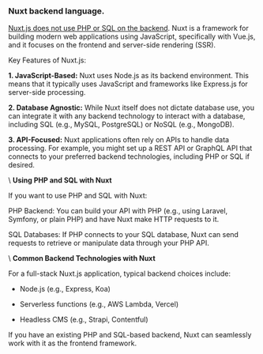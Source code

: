 ### Nuxt backend language. 

<ins>Nuxt.js does not use PHP or SQL on the backend</ins>. Nuxt is a framework for building modern web applications using JavaScript, specifically with Vue.js, and it focuses on the frontend and server-side rendering (SSR).

Key Features of Nuxt.js:

**1. JavaScript-Based:** Nuxt uses Node.js as its backend environment. This means that it typically uses JavaScript and frameworks like Express.js for server-side processing.

**2. Database Agnostic:** While Nuxt itself does not dictate database use, you can integrate it with any backend technology to interact with a database, including SQL (e.g., MySQL, PostgreSQL) or NoSQL (e.g., MongoDB).

**3. API-Focused:** Nuxt applications often rely on APIs to handle data processing. For example, you might set up a REST API or GraphQL API that connects to your preferred backend technologies, including PHP or SQL if desired.


\\
**Using PHP and SQL with Nuxt**

If you want to use PHP and SQL with Nuxt:

PHP Backend: You can build your API with PHP (e.g., using Laravel, Symfony, or plain PHP) and have Nuxt make HTTP requests to it.

SQL Databases: If PHP connects to your SQL database, Nuxt can send requests to retrieve or manipulate data through your PHP API.

\\
**Common Backend Technologies with Nuxt**

For a full-stack Nuxt.js application, typical backend choices include:

- Node.js (e.g., Express, Koa)

- Serverless functions (e.g., AWS Lambda, Vercel)

- Headless CMS (e.g., Strapi, Contentful)


If you have an existing PHP and SQL-based backend, Nuxt can seamlessly work with it as the frontend framework.

